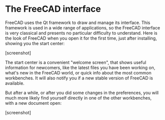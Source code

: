 # The FreeCAD interface

FreeCAD uses the Qt framework to draw and manage its interface. This framework is used in a wide range of
applications, so the FreeCAD interface is very classical and presents no particular difficulty to understand.
Here is the look of FreeCAD when you open it for the first time, just after installing, showing you the
start center:

[screenshot]

The start center is a convenient "welcome screen", that shows useful information for newcomers, like the latest
files you have been working on, what's new in the FreeCAD world, or quick info about the most common
workbenches. It will also notify you if a new stable version of FreeCAD is available.

But after a while, or after you did some changes in the preferences, you will much more likely find yourself
directly in one of the other workbenches, with a new document open:

[screenshot]
